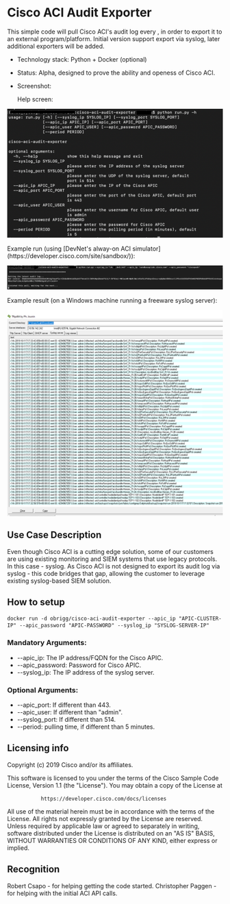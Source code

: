 # Cisco ACI Audit Exporter
This simple code will pull Cisco ACI's audit log every <defined period of time>, in order to export it to an external program/platform.
Initial version support export via syslog, later additional exporters will be added.
* Technology stack: Python + Docker (optional)
* Status:  Alpha, designed to prove the ability and openess of Cisco ACI. 
* Screenshot:

    Help screen:
<p align="center">
<img src="help_screen.png">
</p>
    Example run (using [DevNet's alway-on ACI simulator](https://developer.cisco.com/site/sandbox/)):
<p align="center">
<img src="run_example.png">
</p>
    Example result (on a Windows machine running a freeware syslog server):
<p align="center">
<img src="syslog_view.png">
</p>

## Use Case Description

Even though Cisco ACI is a cutting edge solution, some of our customers are using existing monitoring and SIEM systems that use legacy protocols. In this case - syslog.
As Cisco ACI is not designed to export its audit log via syslog - this code bridges that gap, allowing the customer to leverage existing syslog-based SIEM solution.

## How to setup
```
docker run -d obrigg/cisco-aci-audit-exporter --apic_ip "APIC-CLUSTER-IP" --apic_password "APIC-PASSWORD" --syslog_ip "SYSLOG-SERVER-IP"
```
### Mandatory Arguments:
* --apic_ip: The IP address/FQDN for the Cisco APIC.
* --apic_password: Password for Cisco APIC.
* --syslog_ip: The IP address of the syslog server.

### Optional Arguments:
* --apic_port: If different than 443.
* --apic_user: If different than "admin".
* --syslog_port: If different than 514.
* --period: pulling time, if different than 5 minutes.

## Licensing info
Copyright (c) 2019 Cisco and/or its affiliates.

This software is licensed to you under the terms of the Cisco Sample
Code License, Version 1.1 (the "License"). You may obtain a copy of the
License at

               https://developer.cisco.com/docs/licenses

All use of the material herein must be in accordance with the terms of
the License. All rights not expressly granted by the License are
reserved. Unless required by applicable law or agreed to separately in
writing, software distributed under the License is distributed on an "AS
IS" BASIS, WITHOUT WARRANTIES OR CONDITIONS OF ANY KIND, either express
or implied.

## Recognition
Robert Csapo - for helping getting the code started.
Christopher Paggen - for helping with the initial ACI API calls.
